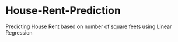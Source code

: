 # House-Rent-Prediction
Predicting House Rent based on number of square feets using Linear Regression
